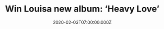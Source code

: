 ---
campaign-uuid: "c-191a8d4b-b546-4728-b550-cf2dddc310ee"
type: "Competition"
category: "Music"
date: "2020-02-03T07:00:00.000Z"
end-date: "2020-03-03T23:59:00.000Z"
disable-form: false
is_promoted: false
has_entry_page: true
title: "Win Louisa new album: ‘Heavy Love’"
competition-description: "<p>We are giving away the first album in 17 years from the\
  \ former member of girl group Eternal, Louisa. The most emotional and honest album\
  \ from Louisa to date: ‘Heavy Love’.</p>\n<p>Are you her biggest fan? Click below\
  \ for a chance to win now.</p>\n"
hero-header: "Win Louisa new album: ‘Heavy Love’"
terms-confirmation: "N/A"
banner-img: "https://assets.expresslyapp.com/asset-8f9c3002-4e69-4e40-adc1-72aa0dbff231.jpg"
logo-left-href: "aaa.nme.com"
logo-left-image: "https://assets.expresslyapp.com/asset-e4919e15-e018-4a61-b1f6-bd88a4ec7d46.jpg"
logo-left-title: "NME AAA"
bg-image-hero: "https://assets.expresslyapp.com/asset-4a2154fa-7c5a-4d84-946e-7b8562a7a9b5.jpg"
bg-image-first: "https://assets.expresslyapp.com/asset-ea6946c8-ce6e-497b-a3b9-6a728ec38efb.jpg"
section1-content: "<p>’’Making this album has been a real emotional and honest process\
  \ for me. It's been 18 years since I went into a recording studio, and with no expectations\
  \ I've come out with a body of work which I am so proud of.’’ she says. We have\
  \ managed to get our hands on the brand new album of the former member of girl band\
  \ Eternal, Louisa.</p>\n<p>Enter below and it could be yours!</p>\n"
entry-title: "Win Louisa new album: ‘Heavy Love’"
entry-content: "<p>Enter the draw to win  Louisa new album: ‘Heavy Love’ by completing\
  \ the form below before 23:59 on the 3rd of March 2019.</p>\n"
has-winner: false
prize-description: "Louisa new album: ‘Heavy Love’"
special-conditions: "Multiple entries are allowed up to one every day.\r\n\r\nThis\
  \ competition is also available on: https://club.expressly.io/competitions/louisa-heavy-love-album"
country-restrictions:
- "GB"
---